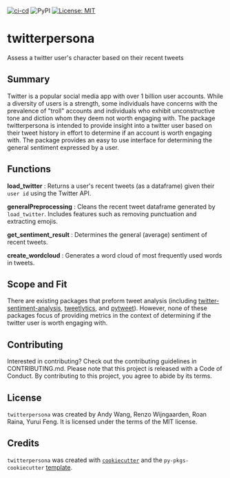 [![ci-cd](https://github.com/UBC-MDS/twitter-persona/actions/workflows/ci-cd.yml/badge.svg)](https://github.com/UBC-MDS/twitter-persona/actions/workflows/ci-cd.yml) ![PyPI](https://img.shields.io/pypi/v/twitterpersona) [![License: MIT](https://img.shields.io/badge/License-MIT-yellow.svg)](https://opensource.org/licenses/MIT) 
# twitterpersona

Assess a twitter user's character  based on their recent tweets

## Summary

Twitter is a popular social media app with over 1 billion user accounts. While a diversity of users is a strength, some individuals have concerns with the prevalence of "troll" accounts and individuals who exhibit unconstructive tone and diction whom they deem not worth engaging with.
The package twitterpersona is intended to provide insight into a twitter user based on their tweet history in effort to determine if an account is worth engaging with. The package provides an easy to use interface for determining the general sentiment expressed by a user.

## Functions

**load_twitter** : Returns a user's recent tweets (as a dataframe) given their `user id` using the Twitter API.

**generalPreprocessing** : Cleans the recent tweet dataframe generated by `load_twitter`. Includes features such as removing punctuation and extracting emojis.

**get_sentiment_result** : Determines the general (average) sentiment of recent tweets.

**create_wordcloud** : Generates a word cloud of most frequently used words in tweets.

## Scope and Fit

There are existing packages that preform tweet analysis (including [twitter-sentiment-analysis](https://github.com/abdulfatir/twitter-sentiment-analysis), [tweetlytics](https://github.com/UBC-MDS/tweetlytics), and [pytweet](https://github.com/UBC-MDS/pytweet)). However, none of these packages focus of providing metrics in the context of determining if the twitter user is worth engaging with.

## Contributing

Interested in contributing? Check out the contributing guidelines in CONTRIBUTING.md. Please note that this project is released with a Code of Conduct. By contributing to this project, you agree to abide by its terms.

## License

`twitterpersona` was created by Andy Wang, Renzo Wijngaarden, Roan Raina, Yurui Feng. It is licensed under the terms of the MIT license.

## Credits

`twitterpersona` was created with [`cookiecutter`](https://cookiecutter.readthedocs.io/en/latest/) and the `py-pkgs-cookiecutter` [template](https://github.com/py-pkgs/py-pkgs-cookiecutter).
